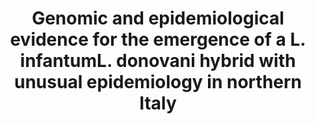 ---
title: "Genomic and epidemiological evidence for the emergence of a L. infantumL. donovani hybrid with unusual epidemiology in northern Italy"
authors: "F. Bruno"
journal: "Mbio"
year: 2024
volume: 138
doi: 10.1128/mbio.00995-24
pmid: 
---